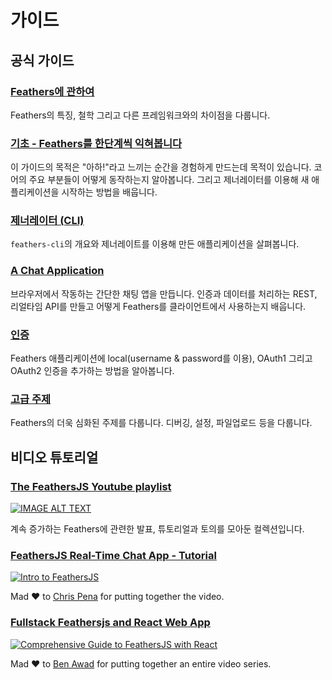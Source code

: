 # 가이드

## 공식 가이드

### [Feathers에 관하여](./about/readme.md)

Feathers의 특징, 철학 그리고 다른 프레임워크와의 차이점을 다룹니다.

### [기초 - Feathers를 한단계씩 익혀봅니다](./step-by-step/readme.md)

이 가이드의 목적은 "아하!"라고 느끼는 순간을 경험하게 만드는데 목적이 있습니다. 코어의 주요 부분들이 어떻게 동작하는지 알아봅니다. 그리고 제너레이터를 이용해 새 애플리케이션을 시작하는 방법을 배웁니다.

### [제너레이터 (CLI)](./step-by-step/generators/readme.md)

`feathers-cli`의 개요와 제너레이트를 이용해 만든 애플리케이션을 살펴봅니다.

### [A Chat Application](./chat/readme.md)

브라우저에서 작동하는 간단한 채팅 앱을 만듭니다. 인증과 데이터를 처리하는 REST, 리얼타임 API를 만들고 어떻게 Feathers를 클라이언트에서 사용하는지 배웁니다.

### [인증](./auth/readme.md)

Feathers 애플리케이션에 local(username & password를 이용), OAuth1 그리고 OAuth2 인증을 추가하는 방법을 알아봅니다.

### [고급 주제](./advanced/readme.md)

Feathers의 더욱 심화된 주제를 다룹니다. 디버깅, 설정, 파일업로드 등을 다룹니다.

## 비디오 튜토리얼

### [The FeathersJS Youtube playlist](https://www.youtube.com/playlist?list=PLwSdIiqnDlf_lb5y1liQK2OW5daXYgKOe)

[![IMAGE ALT TEXT](http://img.youtube.com/vi/CuM4vLkBaik/0.jpg)](https://www.youtube.com/playlist?list=PLwSdIiqnDlf_lb5y1liQK2OW5daXYgKOe "The FeathersJS Youtube playlist")

계속 증가하는 Feathers에 관련한 발표, 튜토리얼과 토의를 모아둔 컬렉션입니다.

### [FeathersJS Real-Time Chat App - Tutorial](https://www.youtube.com/watch?v=CuM4vLkBaik)

[![Intro to FeathersJS](http://i.imgur.com/MhYLgxb.png)](https://www.youtube.com/watch?v=CuM4vLkBaik "Intro to FeathersJS")

Mad ♥️ to [Chris Pena](https://twitter.com/dev_coffee) for putting together the video.

### [Fullstack Feathersjs and React Web App](https://www.youtube.com/playlist?list=PLN3n1USn4xlnulnnBGD2RMid_p7xVj9xU)

[![Comprehensive Guide to FeathersJS with React](http://i.imgur.com/entWb29.jpg)](https://www.youtube.com/playlist?list=PLN3n1USn4xlnulnnBGD2RMid_p7xVj9xU "Fullstack Feathersjs and React Web App")

Mad ♥️ to [Ben Awad](https://www.youtube.com/channel/UC-8QAzbLcRglXeN_MY9blyw) for putting together an entire video series.
